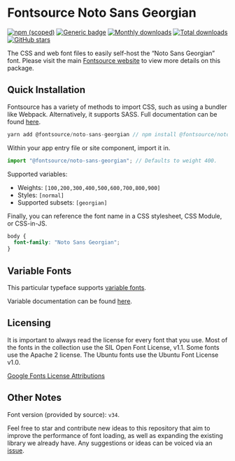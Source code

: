 # Fontsource Noto Sans Georgian

[![npm (scoped)](https://img.shields.io/npm/v/@fontsource/noto-sans-georgian?color=brightgreen)](https://www.npmjs.com/package/@fontsource/noto-sans-georgian) [![Generic badge](https://img.shields.io/badge/fontsource-passing-brightgreen)](https://github.com/fontsource/fontsource) [![Monthly downloads](https://badgen.net/npm/dm/@fontsource/noto-sans-georgian)](https://github.com/fontsource/fontsource) [![Total downloads](https://badgen.net/npm/dt/@fontsource/noto-sans-georgian)](https://github.com/fontsource/fontsource) [![GitHub stars](https://img.shields.io/github/stars/fontsource/fontsource.svg?style=social&label=Star)](https://github.com/fontsource/fontsource/stargazers)

The CSS and web font files to easily self-host the “Noto Sans Georgian” font. Please visit the main [Fontsource website](https://fontsource.org/fonts/noto-sans-georgian) to view more details on this package.

## Quick Installation

Fontsource has a variety of methods to import CSS, such as using a bundler like Webpack. Alternatively, it supports SASS. Full documentation can be found [here](https://fontsource.org/docs/introduction).

```javascript
yarn add @fontsource/noto-sans-georgian // npm install @fontsource/noto-sans-georgian
```

Within your app entry file or site component, import it in.

```javascript
import "@fontsource/noto-sans-georgian"; // Defaults to weight 400.
```

Supported variables:

- Weights: `[100,200,300,400,500,600,700,800,900]`
- Styles: `[normal]`
- Supported subsets: `[georgian]`

Finally, you can reference the font name in a CSS stylesheet, CSS Module, or CSS-in-JS.

```css
body {
  font-family: "Noto Sans Georgian";
}
```

## Variable Fonts

This particular typeface supports [variable fonts](https://developer.mozilla.org/en-US/docs/Web/CSS/CSS_Fonts/Variable_Fonts_Guide).

Variable documentation can be found [here](https://fontsource.org/docs/variable-fonts).

## Licensing

It is important to always read the license for every font that you use.
Most of the fonts in the collection use the SIL Open Font License, v1.1. Some fonts use the Apache 2 license. The Ubuntu fonts use the Ubuntu Font License v1.0.

[Google Fonts License Attributions](https://fonts.google.com/attribution)

## Other Notes

Font version (provided by source): `v34`.

Feel free to star and contribute new ideas to this repository that aim to improve the performance of font loading, as well as expanding the existing library we already have. Any suggestions or ideas can be voiced via an [issue](https://github.com/fontsource/fontsource/issues).
